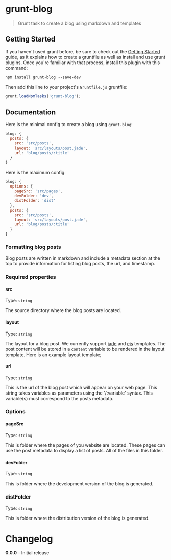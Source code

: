# grunt-blog
> Grunt task to create a blog using markdown and templates

## Getting Started
If you haven't used grunt before, be sure to check out the [Getting Started](http://gruntjs.com/getting-started) guide, as it explains how to create a gruntfile as well as install and use grunt plugins. Once you're familiar with that process, install this plugin with this command:
```shell
npm install grunt-blog --save-dev
```

Then add this line to your project's `Gruntfile.js` gruntfile:

```javascript
grunt.loadNpmTasks('grunt-blog');
```

## Documentation
Here is the minimal config to create a blog using `grunt-blog`:
```js
blog: {
  posts: {
    src: 'src/posts',
    layout: 'src/layouts/post.jade',
    url: 'blog/posts/:title'
  }
}
```
Here is the maximum config:
```js
blog: {
  options: {
    pageSrc: 'src/pages',
    devFolder: 'dev',
    distFolder: 'dist'
  },
  posts: {
    src: 'src/posts',
    layout: 'src/layouts/post.jade',
    url: 'blog/posts/:title'
  }
}
```
### Formatting blog posts
Blog posts are written in markdown and include a metadata section at the top to provide information for listing blog posts, the url, and timestamp.

### Required properties
#### src
Type: `string`

The source directory where the blog posts are located.
#### layout
Type: `string`

The layout for a blog post. We currently support [jade](https://github.com/visionmedia/jade) and [ejs](https://github.com/visionmedia/ejs) templates. The post content will be stored in a `content` variable to be rendered in the layout template. Here is an example layout template;

#### url
Type: `string`

This is the url of the blog post which will appear on your web page. This string takes variables as parameters using the '/:variable' syntax. This variable(s) must correspond to the posts metadata.

### Options

#### pageSrc
Type: `string`

This is folder where the pages of you website are located. These pages can use the post metadata to display a list of posts. All of the files in this folder.

#### devFolder
Type: `string`

This is folder where the development version of the blog is generated. 

### distFolder
Type: `string`

This is folder where the distribution version of the blog is generated. 

# Changelog

**0.0.0** - Initial release

